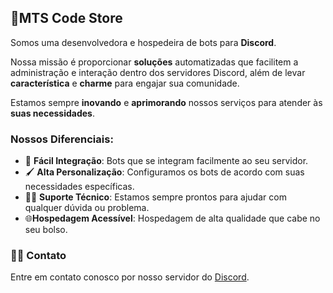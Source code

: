 ##  🤖MTS Code Store 

Somos uma desenvolvedora e hospedeira de bots para **Discord**. 

Nossa missão é proporcionar **soluções** automatizadas que facilitem a administração e interação dentro dos servidores Discord, além de levar **característica** e **charme** para engajar sua comunidade. 

Estamos sempre **inovando** e **aprimorando** nossos serviços para atender às **suas necessidades**.


### Nossos Diferenciais:
- 🤖 **Fácil Integração**: Bots que se integram facilmente ao seu servidor.
- 🖌️ **Alta Personalização**: Configuramos os bots de acordo com suas necessidades específicas.
- 👨‍💻 **Suporte Técnico**: Estamos sempre prontos para ajudar com qualquer dúvida ou problema.
-  🌐**Hospedagem Acessível**: Hospedagem de alta qualidade que cabe no seu bolso.

### 👨‍💻 Contato
Entre em contato conosco por nosso servidor do [Discord](https://discord.gg/bvaGZT8Vb2). 
